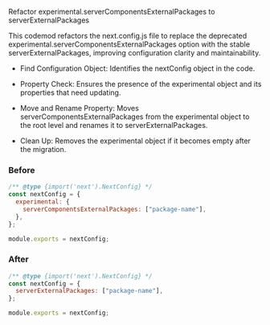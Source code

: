 Refactor experimental.serverComponentsExternalPackages to serverExternalPackages

This codemod refactors the next.config.js file to replace the deprecated experimental.serverComponentsExternalPackages option with the stable serverExternalPackages, improving configuration clarity and maintainability.

- Find Configuration Object: Identifies the nextConfig object in the code.

- Property Check: Ensures the presence of the experimental object and its properties that need updating.

- Move and Rename Property: Moves serverComponentsExternalPackages from the experimental object to the root level and renames it to serverExternalPackages.

- Clean Up: Removes the experimental object if it becomes empty after the migration.

### Before

```js
/** @type {import('next').NextConfig} */
const nextConfig = {
  experimental: {
    serverComponentsExternalPackages: ["package-name"],
  },
};

module.exports = nextConfig;
```

### After

```js
/** @type {import('next').NextConfig} */
const nextConfig = {
  serverExternalPackages: ["package-name"],
};

module.exports = nextConfig;
```

